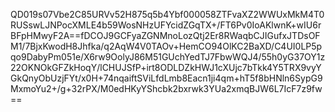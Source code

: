 QD019s07Vbe2C85URVv52H875q5b4Ybf000058ZTFvaXZ2WWUxMkM4T0RUSswLJNPocXMLE4b59WosNHzUFYcidZGqTX+/FT6Pv0IoAKlwnK+wIU6rBFpHMwyF2A==fDCOJ9GCFyaZGNMnoLozQtj2Er8RWaqbCJIGufxJTDsOFM1/7BjxKwodH8Jhfka/q2AqW4V0TAOv+HemCO94OlKC2BaXD/C4UI0LP5pqo9DabyPm051e/X6rw9OolyJ86M51GUchYedTJ7FbwWQJ4/55h0yG37OY1z22OKNOkGFZkHoqY/lCHUJSfP+irt8ODLDZkHWJ1cXUjc7bTkk4Y5TRX9vyYGkQnyObUzjFYt/x0H+74nqaiftSViLfdLmb8Eacn1ji4qm+hT5f8bHNln6SypG9MxmoYu2+/g+32rPX/M0edHKyYShcbk2bxrwk3YUa2xmqBJW6L7IcF7z9fw==
